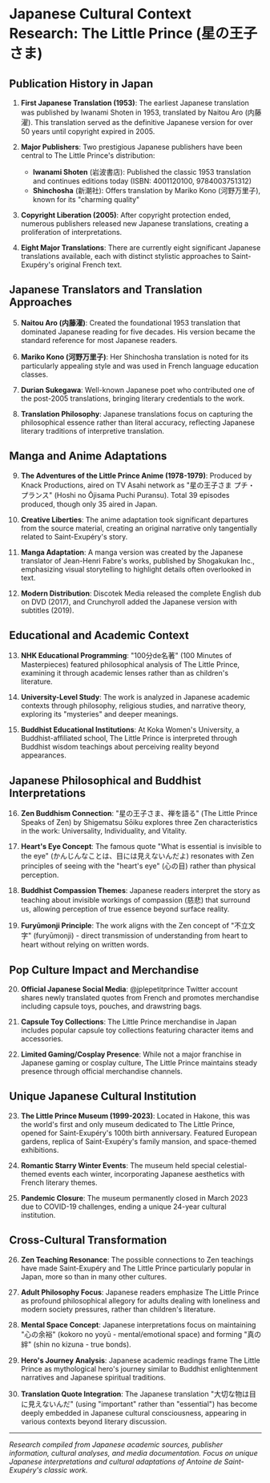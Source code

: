 # Japanese Cultural Context Research: The Little Prince (星の王子さま)

## Publication History in Japan

1. **First Japanese Translation (1953)**: The earliest Japanese translation was published by Iwanami Shoten in 1953, translated by Naitou Aro (内藤濯). This translation served as the definitive Japanese version for over 50 years until copyright expired in 2005.

2. **Major Publishers**: Two prestigious Japanese publishers have been central to The Little Prince's distribution:
   - **Iwanami Shoten** (岩波書店): Published the classic 1953 translation and continues editions today (ISBN: 4001120100, 9784003751312)
   - **Shinchosha** (新潮社): Offers translation by Mariko Kono (河野万里子), known for its "charming quality"

3. **Copyright Liberation (2005)**: After copyright protection ended, numerous publishers released new Japanese translations, creating a proliferation of interpretations.

4. **Eight Major Translations**: There are currently eight significant Japanese translations available, each with distinct stylistic approaches to Saint-Exupéry's original French text.

## Japanese Translators and Translation Approaches

5. **Naitou Aro (内藤濯)**: Created the foundational 1953 translation that dominated Japanese reading for five decades. His version became the standard reference for most Japanese readers.

6. **Mariko Kono (河野万里子)**: Her Shinchosha translation is noted for its particularly appealing style and was used in French language education classes.

7. **Durian Sukegawa**: Well-known Japanese poet who contributed one of the post-2005 translations, bringing literary credentials to the work.

8. **Translation Philosophy**: Japanese translations focus on capturing the philosophical essence rather than literal accuracy, reflecting Japanese literary traditions of interpretive translation.

## Manga and Anime Adaptations

9. **The Adventures of the Little Prince Anime (1978-1979)**: Produced by Knack Productions, aired on TV Asahi network as "星の王子さま プチ・プランス" (Hoshi no Ōjisama Puchi Puransu). Total 39 episodes produced, though only 35 aired in Japan.

10. **Creative Liberties**: The anime adaptation took significant departures from the source material, creating an original narrative only tangentially related to Saint-Exupéry's story.

11. **Manga Adaptation**: A manga version was created by the Japanese translator of Jean-Henri Fabre's works, published by Shogakukan Inc., emphasizing visual storytelling to highlight details often overlooked in text.

12. **Modern Distribution**: Discotek Media released the complete English dub on DVD (2017), and Crunchyroll added the Japanese version with subtitles (2019).

## Educational and Academic Context

13. **NHK Educational Programming**: "100分de名著" (100 Minutes of Masterpieces) featured philosophical analysis of The Little Prince, examining it through academic lenses rather than as children's literature.

14. **University-Level Study**: The work is analyzed in Japanese academic contexts through philosophy, religious studies, and narrative theory, exploring its "mysteries" and deeper meanings.

15. **Buddhist Educational Institutions**: At Koka Women's University, a Buddhist-affiliated school, The Little Prince is interpreted through Buddhist wisdom teachings about perceiving reality beyond appearances.

## Japanese Philosophical and Buddhist Interpretations

16. **Zen Buddhism Connection**: "星の王子さま、禅を語る" (The Little Prince Speaks of Zen) by Shigematsu Sōiku explores three Zen characteristics in the work: Universality, Individuality, and Vitality.

17. **Heart's Eye Concept**: The famous quote "What is essential is invisible to the eye" (かんじんなことは、目には見えないんだよ) resonates with Zen principles of seeing with the "heart's eye" (心の目) rather than physical perception.

18. **Buddhist Compassion Themes**: Japanese readers interpret the story as teaching about invisible workings of compassion (慈悲) that surround us, allowing perception of true essence beyond surface reality.

19. **Furyūmonji Principle**: The work aligns with the Zen concept of "不立文字" (furyūmonji) - direct transmission of understanding from heart to heart without relying on written words.

## Pop Culture Impact and Merchandise

20. **Official Japanese Social Media**: @jplepetitprince Twitter account shares newly translated quotes from French and promotes merchandise including capsule toys, pouches, and drawstring bags.

21. **Capsule Toy Collections**: The Little Prince merchandise in Japan includes popular capsule toy collections featuring character items and accessories.

22. **Limited Gaming/Cosplay Presence**: While not a major franchise in Japanese gaming or cosplay culture, The Little Prince maintains steady presence through official merchandise channels.

## Unique Japanese Cultural Institution

23. **The Little Prince Museum (1999-2023)**: Located in Hakone, this was the world's first and only museum dedicated to The Little Prince, opened for Saint-Exupéry's 100th birth anniversary. Featured European gardens, replica of Saint-Exupéry's family mansion, and space-themed exhibitions.

24. **Romantic Starry Winter Events**: The museum held special celestial-themed events each winter, incorporating Japanese aesthetics with French literary themes.

25. **Pandemic Closure**: The museum permanently closed in March 2023 due to COVID-19 challenges, ending a unique 24-year cultural institution.

## Cross-Cultural Transformation

26. **Zen Teaching Resonance**: The possible connections to Zen teachings have made Saint-Exupéry and The Little Prince particularly popular in Japan, more so than in many other cultures.

27. **Adult Philosophy Focus**: Japanese readers emphasize The Little Prince as profound philosophical allegory for adults dealing with loneliness and modern society pressures, rather than children's literature.

28. **Mental Space Concept**: Japanese interpretations focus on maintaining "心の余裕" (kokoro no yoyū - mental/emotional space) and forming "真の絆" (shin no kizuna - true bonds).

29. **Hero's Journey Analysis**: Japanese academic readings frame The Little Prince as mythological hero's journey similar to Buddhist enlightenment narratives and Japanese spiritual traditions.

30. **Translation Quote Integration**: The Japanese translation "大切な物は目に見えないんだ" (using "important" rather than "essential") has become deeply embedded in Japanese cultural consciousness, appearing in various contexts beyond literary discussion.

---

*Research compiled from Japanese academic sources, publisher information, cultural analyses, and media documentation. Focus on unique Japanese interpretations and cultural adaptations of Antoine de Saint-Exupéry's classic work.*